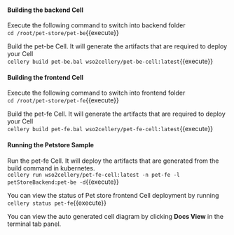 #### Building the backend Cell  
Execute the following command to switch into backend folder  
`cd /root/pet-store/pet-be`{{execute}}

Build the pet-be Cell. It will generate the artifacts that are required to deploy your Cell  
`cellery build pet-be.bal wso2cellery/pet-be-cell:latest`{{execute}}  

#### Building the frontend Cell
Execute the following command to switch into frontend folder  
`cd /root/pet-store/pet-fe`{{execute}}

Build the pet-fe Cell. It will generate the artifacts that are required to deploy your Cell  
`cellery build pet-fe.bal wso2cellery/pet-fe-cell:latest`{{execute}}

#### Running the Petstore Sample

Run the pet-fe Cell. It will deploy the artifacts that are generated from the build command in kubernetes.  
`cellery run wso2cellery/pet-fe-cell:latest -n pet-fe -l petStoreBackend:pet-be -d`{{execute}}

You can view the status of Pet store frontend Cell deployment by running  
`cellery status pet-fe`{{execute}}

You can view the auto generated cell diagram by clicking **Docs View** in the terminal tab panel.
